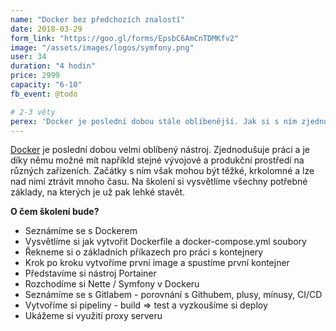 ```yaml
---
name: "Docker bez předchozích znalostí"
date: 2018-03-29
form_link: "https://goo.gl/forms/EpsbC6AmCnTDMKfv2"
image: "/assets/images/logos/symfony.png"
user: 34
duration: "4 hodin"
price: 2999
capacity: "6-10"
fb_event: @todo

# 2-3 věty
perex: 'Docker je poslední dobou stále oblíbenější. Jak si s ním zjednodušit práci a hlavně překonat těžké začátky? To se dovíte na mém školení.'
---
```


<a href="https://www.docker.com/" target="blank" rel="noopener">Docker</a> je poslední dobou velmi oblíbený nástroj. Zjednodušuje práci a je díky němu možné mít napříkld stejné vývojové a produkční prostředí na různých zařízeních. Začátky s ním však mohou být těžké, krkolomné a lze nad nimi ztrávit mnoho času. Na školení si vysvětlíme všechny potřebné základy, na kterých je už pak lehké stavět.</p>

**O čem školení bude?**

- Seznámíme se s Dockerem
- Vysvětlíme si jak vytvořit Dockerfile a docker-compose.yml soubory
- Řekneme si o základních příkazech pro práci s kontejnery
- Krok po kroku vytvoříme první image a spustíme první kontejner
- Představíme si nástroj Portainer
- Rozchodíme si Nette / Symfony v Dockeru
- Seznámíme se s Gitlabem - porovnání s Githubem, plusy, mínusy, CI/CD
- Vytvoříme si pipeliny - build => test a vyzkoušíme si deploy
- Ukážeme si využití proxy serveru
